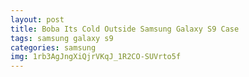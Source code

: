 ```yaml
---
layout: post
title: Boba Its Cold Outside Samsung Galaxy S9 Case
tags: samsung galaxy s9
categories: samsung
img: 1rb3AgJngXiQjrVKqJ_1R2CO-SUVrto5f
---
```

